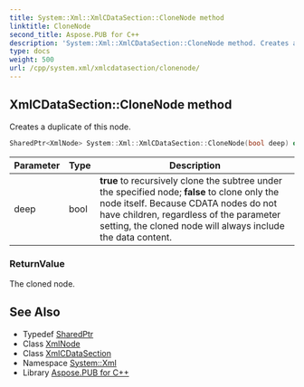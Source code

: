 ```yaml
---
title: System::Xml::XmlCDataSection::CloneNode method
linktitle: CloneNode
second_title: Aspose.PUB for C++
description: 'System::Xml::XmlCDataSection::CloneNode method. Creates a duplicate of this node in C++.'
type: docs
weight: 500
url: /cpp/system.xml/xmlcdatasection/clonenode/
---
```

## XmlCDataSection::CloneNode method


Creates a duplicate of this node.

```cpp
SharedPtr<XmlNode> System::Xml::XmlCDataSection::CloneNode(bool deep) override
```


| Parameter | Type | Description |
| --- | --- | --- |
| deep | bool | **true** to recursively clone the subtree under the specified node; **false** to clone only the node itself. Because CDATA nodes do not have children, regardless of the parameter setting, the cloned node will always include the data content. |

### ReturnValue

The cloned node.

## See Also

* Typedef [SharedPtr](../../../system/sharedptr/)
* Class [XmlNode](../../xmlnode/)
* Class [XmlCDataSection](../)
* Namespace [System::Xml](../../)
* Library [Aspose.PUB for C++](../../../)
